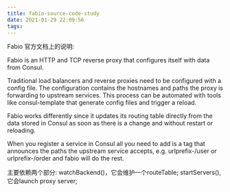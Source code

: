 ```yaml
---
title: fabio-source-code-study
date: 2021-01-29 22:09:56
tags:
---
```


Fabio 官方文档上的说明:

Fabio is an HTTP and TCP reverse proxy that configures itself with data from Consul.

Traditional load balancers and reverse proxies need to be configured with a config file. The configuration contains the hostnames and paths the proxy is forwarding to upstream services. This process can be automated with tools like consul-template that generate config files and trigger a reload.

Fabio works differently since it updates its routing table directly from the data stored in Consul as soon as there is a change and without restart or reloading.

When you register a service in Consul all you need to add is a tag that announces the paths the upstream service accepts, e.g. urlprefix-/user or urlprefix-/order and fabio will do the rest.


主要依赖两个部分:
watchBackend()，它会维护一个routeTable;
startServers(), 它会launch proxy server;

